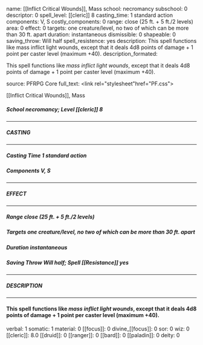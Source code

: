 name: [[Inflict Critical Wounds]], Mass
school: necromancy
subschool: 0
descriptor: 0
spell_level: [[cleric]] 8
casting_time: 1 standard action
components: V, S
costly_components: 0
range: close (25 ft. + 5 ft./2 levels)
area: 0
effect: 0
targets: one creature/level, no two of which can be more than 30 ft. apart
duration: instantaneous
dismissible: 0
shapeable: 0
saving_throw: Will half
spell_resistence: yes
description: This spell functions like mass inflict light wounds, except that it deals 4d8 points of damage + 1 point per caster level (maximum +40).
description_formated: <p>This spell functions like <i>mass inflict light wounds</i>, except that it deals 4d8 points of damage + 1 point per caster level (maximum +40).</p>
source: PFRPG Core
full_text: <link rel="stylesheet"href="PF.css"><div class="heading"><p class="alignleft">[[Inflict Critical Wounds]], Mass</p><div style="clear: both;"></div></div><div><h5><b>School </b>necromancy; <b>Level </b>[[cleric]] 8</h5></div><hr/><div><h5><b>CASTING</b></h5></div><hr/><div><h5><b>Casting Time </b>1 standard action</h5><h5><b>Components </b>V, S</h5></div><hr/><div><h5><b>EFFECT</b></h5></div><hr/><div><h5><b>Range </b>close (25 ft. + 5 ft./2 levels)</h5><h5><b>Targets </b>one creature/level, no two of which can be more than 30 ft. apart</h5><h5><b>Duration </b>instantaneous</h5><h5><b>Saving Throw </b>Will half; <b>Spell [[Resistance]] </b>yes</h5></div><hr/><div><h5><b>DESCRIPTION</b></h5></div><hr/><div><h4><p>This spell functions like <i>mass inflict light wounds</i>, except that it deals 4d8 points of damage + 1 point per caster level (maximum +40).</p></h4></div>
verbal: 1
somatic: 1
material: 0
[[focus]]: 0
divine_[[focus]]: 0
sor: 0
wiz: 0
[[cleric]]: 8.0
[[druid]]: 0
[[ranger]]: 0
[[bard]]: 0
[[paladin]]: 0
deity: 0
